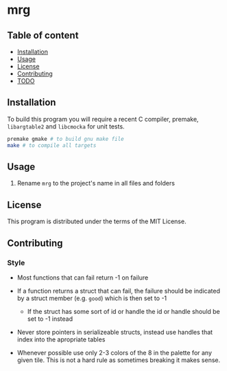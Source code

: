 # mrg

## Table of content

- [Installation](#Installation)
- [Usage](#Usage)
- [License](#License)
- [Contributing](#Contributing)
- [TODO](#TODO)

## Installation

To build this program you will require a recent C compiler, premake, `libargtable2` and `libcmocka` for unit tests.

```sh
premake gmake # to build gnu make file 
make # to compile all targets 
```

## Usage

1) Rename `mrg` to the project's name in all files and folders 

## License

This program is distributed under the terms of the MIT License.

## Contributing

### Style 

- Most functions that can fail return -1 on failure 
- If a function returns a struct that can fail, the failure should be indicated by a struct member (e.g. `good`) which is then set to -1
    - If the struct has some sort of id or handle the id or handle should be set to -1 instead
- Never store pointers in serializeable structs, instead use handles that index into the apropriate tables 

- Whenever possible use only 2-3 colors of the 8 in the palette for any given tile. This is not a hard rule as sometimes breaking it makes sense.
